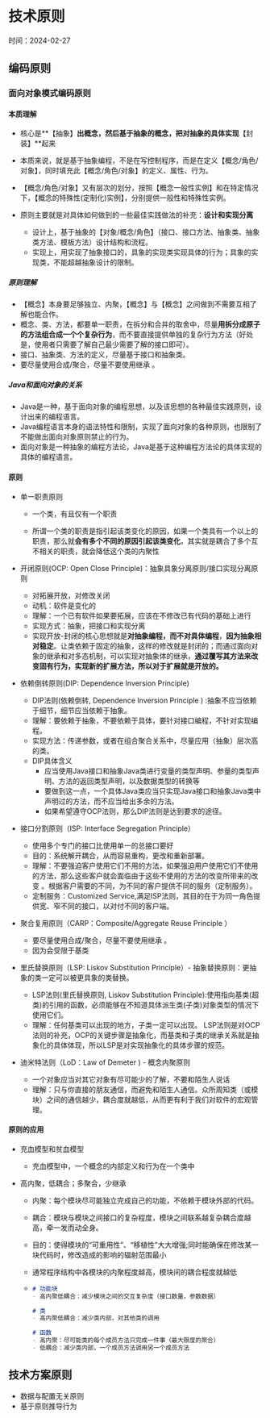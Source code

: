 # 技术原则

时间：2024-02-27

## 编码原则

### 面向对象模式编码原则

#### 本质理解

- 核心是**【抽象】**出概念，然后基于抽象的概念，把对抽象的具体实现**【封装】**起来
- 本质来说，就是基于抽象编程，不是在写控制程序，而是在定义【概念/角色/对象】，同时填充此【概念/角色/对象】的定义、属性、行为。

- 【概念/角色/对象】又有层次的划分，按照【概念一般性实例】和在特定情况下，【概念的特殊性(定制化)实例】，分别提供一般性和特殊性实例。

- 原则主要就是对具体如何做到的一些最佳实践做法的补充：**设计和实现分离**
  - 设计上，基于抽象的【对象/概念/角色】（接口、接口方法、抽象类、抽象类方法、模板方法）设计结构和流程。
  - 实现上，用实现了抽象接口的，具象的实现类实现具体的行为；具象的实现类，不能超越抽象设计的限制。

##### 原则理解

- 【概念】本身要足够独立、内聚，【概念】与【概念】之间做到不需要互相了解也能合作。
- 概念、类、方法，都要单一职责，在拆分和合并的取舍中，尽量**用拆分成原子的方法组合成一个个复杂行为**，而不要直接提供单独的复杂行为方法（好处是，使用者只需要了解自己最少需要了解的接口即可）。
- 接口、抽象类、方法的定义，尽量基于接口和抽象类。
- 要尽量使用合成/聚合，尽量不要使用继承 。

##### Java和面向对象的关系

- Java是一种，基于面向对象的编程思想，以及该思想的各种最佳实践原则，设计出来的编程语言。
- Java编程语言本身的语法特性和限制，实现了面向对象的各种原则，也限制了不能做出面向对象原则禁止的行为。
- 面向对象是一种抽象的编程方法论，Java是基于这种编程方法论的具体实现的具体的编程语言。

#### 原则

- 单一职责原则

  - 一个类，有且仅有一个职责

  - 所谓一个类的职责是指引起该类变化的原因，如果一个类具有一个以上的职责，那么就**会有多个不同的原因引起该类变化**，其实就是耦合了多个互不相关的职责，就会降低这个类的内聚性

- 开闭原则(OCP: Open Close Principle)：抽象具象分离原则/接口实现分离原则
  - 对拓展开放，对修改关闭
  - 动机：软件是变化的
  - 理解：一个已有软件如果要拓展，应该在不修改已有代码的基础上进行
  - 实现方式：抽象，把接口和实现分离
  - 实现开放-封闭的核心思想就是**对抽象编程，而不对具体编程**，**因为抽象相对稳定**。让类依赖于固定的抽象，这样的修改就是封闭的；而通过面向对象的继承和对多态机制，可以实现对抽象体的继承，**通过覆写其方法来改变固有行为，实现新的扩展方法，所以对于扩展就是开放的。**
- 依赖倒转原则(DIP: Dependence Inversion Principle)
  - DIP法则(依赖倒转, Dependence Inversion Principle ) :抽象不应当依赖于细节，细节应当依赖于抽象。
  - 理解：要依赖于抽象，不要依赖于具体，要针对接口编程，不针对实现编程。
  - 实现方法：传递参数，或者在组合聚合关系中，尽量应用（抽象）层次高的类。
  - DIP具体含义
    - 应当使用Java接口和抽象Java类进行变量的类型声明、参量的类型声明、方法的返回类型声明，以及数据类型的转换等
    - 要做到这一点，一个具体Java类应当只实现Java接口和抽象Java类中声明过的方法，而不应当给出多余的方法。
    - 如果希望遵守OCP法则，那么DIP法则是达到要求的途径。
- 接口分割原则（ISP: Interface Segregation Principle）
  - 使用多个专门的接口比使用单一的总接口要好
  - 目的：系统解开耦合，从而容易重构，更改和重新部署。
  - 理解：不要强迫客户使用它们不用的方法，如果强迫用户使用它们不使用的方法，那么这些客户就会面临由于这些不使用的方法的改变所带来的改变 。根据客户需要的不同，为不同的客户提供不同的服务（定制服务）。
  - 定制服务：Customized Service,满足ISP法则，其目的在于为同一角色提供宽、窄不同的接口，以对付不同的客户端。
- 聚合复用原则（CARP：Composite/Aggregate Reuse Principle ）
  - 要尽量使用合成/聚合，尽量不要使用继承 。
  - 因为会受限于基类
- 里氏替换原则（LSP: Liskov Substitution Principle）- 抽象替换原则：更抽象的类一定可以被更具象的类替换。
  - LSP法则(里氏替换原则, Liskov Substitution Principle):使用指向基类(超类)的引用的函数，必须能够在不知道具体派生类(子类)对象类型的情况下使用它们。
  - 理解：任何基类可以出现的地方，子类一定可以出现。 LSP法则是对OCP法则的补充，OCP的关键步骤是抽象化，而基类和子类的继承关系就是抽象化的具体体现，所以LSP是对实现抽象化的具体步骤的规范。
- 迪米特法则（LoD：Law of Demeter )  -  概念内聚原则
  - 一个对象应当对其它对象有尽可能少的了解，不要和陌生人说话
  - 理解：只与你直接的朋友通信，而避免和陌生人通信。众所周知类（或模块）之间的通信越少，耦合度就越低，从而更有利于我们对软件的宏观管理。

#### 原则的应用

- 充血模型和贫血模型

  - 充血模型中，一个概念的内部定义和行为在一个类中

- 高内聚，低耦合；多聚合，少继承

  - 内聚：每个模块尽可能独立完成自己的功能，不依赖于模块外部的代码。

  - 耦合：模块与模块之间接口的复杂程度，模块之间联系越复杂耦合度越高，牵一发而动全身。

  - 目的：使得模块的“可重用性”、“移植性”大大增强;同时能确保在修改某一块代码时，修改造成的影响的辐射范围最小

  - 通常程序结构中各模块的内聚程度越高，模块间的耦合程度就越低

  - ```markdown
    # 功能块
    - 高内聚低耦合：减少模块之间的交互复杂度（接口数量，参数数据）
    
    # 类
    - 高内聚低耦合：减少类内部，对其他类的调用
    
    # 函数
    - 高内聚：尽可能类的每个成员方法只完成一件事（最大限度的聚合）
    - 低耦合：减少类内部，一个成员方法调用另一个成员方法
    ```

## 技术方案原则

- 数据与配置无关原则
- 基于原则推导行为

